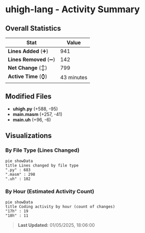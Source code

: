 # uhigh-lang - Activity Summary 

## Overall Statistics

| Stat                   | Value                                                             |
| ---------------------- | ----------------------------------------------------------------- |
| **Lines Added** (➕)   | 941                                          |
| **Lines Removed** (➖) | 142                                        |
| **Net Change** (↕)    | 799                |
| **Active Time** (⌚)   | 43 minutes |


## Modified Files
- **uhigh.py** (+588, -95)
- **main.masm** (+257, -41)
- **main.uh** (+96, -6)

## Visualizations

### By File Type (Lines Changed)

```mermaid
pie showData
title Lines changed by file type
".py" : 683
".masm" : 298
".uh" : 102
```

### By Hour (Estimated Activity Count)

```mermaid
pie showData
title Coding activity by hour (count of changes)
"17h" : 19
"18h" : 11
```


> **Last Updated:** 01/05/2025, 18:06:00